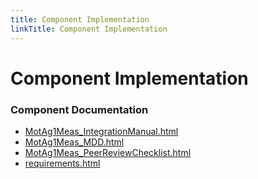 ```yaml
---
title: Component Implementation
linkTitle: Component Implementation
---
```


# Component Implementation
### Component Documentation

- [MotAg1Meas_IntegrationManual.html](doc/MotAg1Meas_IntegrationManual.html)
- [MotAg1Meas_MDD.html](doc/MotAg1Meas_MDD.html)
- [MotAg1Meas_PeerReviewChecklist.html](doc/MotAg1Meas_PeerReviewChecklist.html)
- [requirements.html](doc/requirements.html)

